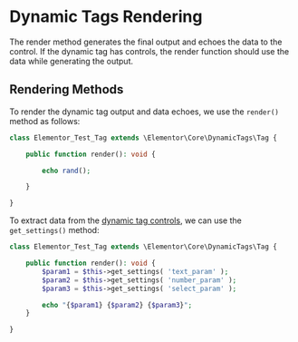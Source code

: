 # Dynamic Tags Rendering

<Badge type="tip" vertical="top" text="Elementor Core" /> <Badge type="warning" vertical="top" text="Advanced" />

The render method generates the final output and echoes the data to the control. If the dynamic tag has controls, the render function should use the data while generating the output.

## Rendering Methods

To render the dynamic tag output and data echoes, we use the `render()` method as follows:

```php
class Elementor_Test_Tag extends \Elementor\Core\DynamicTags\Tag {

	public function render(): void {

		echo rand();

	}

}
```

To extract data from the [dynamic tag controls](./dynamic-tags-controls/), we can use the `get_settings()` method:

```php
class Elementor_Test_Tag extends \Elementor\Core\DynamicTags\Tag {

	public function render(): void {
		$param1 = $this->get_settings( 'text_param' );
		$param2 = $this->get_settings( 'number_param' );
		$param3 = $this->get_settings( 'select_param' );

		echo "{$param1} {$param2} {$param3}";
	}

}
```
